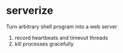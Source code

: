 serverize
=========

Turn arbitrary shell program into a web server

1. record heartbeats and timeout threads
2. kill processes gracefully
